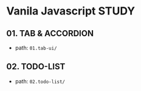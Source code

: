 # Vanila Javascript STUDY
## 01. TAB & ACCORDION 
- path: `01.tab-ui/`

## 02. TODO-LIST
- path: `02.todo-list/`